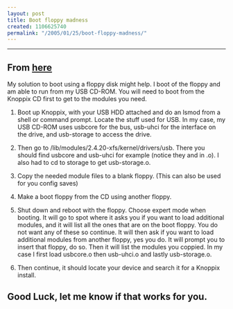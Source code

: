 ```yaml
---
layout: post
title: Boot floppy madness
created: 1106625740
permalink: "/2005/01/25/boot-floppy-madness/"
---
```

----
From [here](http://www.knoppix.net/forum/viewtopic.php?t=279)
----
My solution to boot using a floppy disk might help. I boot of the floppy and am able to run from my USB CD-ROM. You will need to boot from the Knoppix CD first to get to the modules you need.

1) Boot up Knoppix, with your USB HDD attached and do an lsmod from a shell or command prompt. Locate the stuff used for USB. In my case, my USB CD-ROM uses usbcore for the bus, usb-uhci for the interface on the drive, and usb-storage to access the drive.

2) Then go to /lib/modules/2.4.20-xfs/kernel/drivers/usb. There you should find usbcore and usb-uhci for example (notice they and in .o). I also had to cd to storage to get usb-storage.o.

3) Copy the needed module files to a blank floppy. (This can also be used for you config saves)

4) Make a boot floppy from the CD using another floppy.

5) Shut down and reboot with the floppy. Choose expert mode when booting. It will go to spot where it asks you if you want to load additional modules, and it will list all the ones that are on the boot floppy. You do not want any of these so continue. It will then ask if you want to load additional modules from another floppy, yes you do. It will prompt you to insert that floppy, do so. Then it will list the modules you coppied. In my case I first load usbcore.o then usb-uhci.o and lastly usb-storage.o.

6) Then continue, it should locate your device and search it for a Knoppix install.

Good Luck, let me know if that works for you.
----
